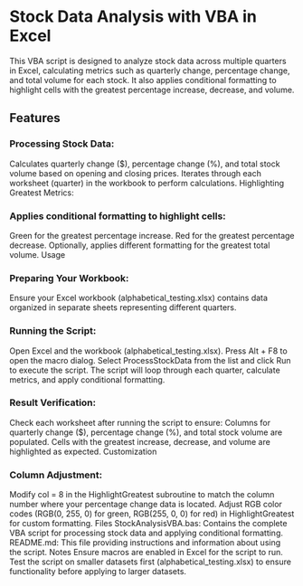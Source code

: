 # Stock Data Analysis with VBA in Excel
This VBA script is designed to analyze stock data across multiple quarters in Excel, calculating metrics such as quarterly change, percentage change, and total volume for each stock. It also applies conditional formatting to highlight cells with the greatest percentage increase, decrease, and volume.

## Features
### Processing Stock Data:

Calculates quarterly change ($), percentage change (%), and total stock volume based on opening and closing prices.
Iterates through each worksheet (quarter) in the workbook to perform calculations.
Highlighting Greatest Metrics:

### Applies conditional formatting to highlight cells:
Green for the greatest percentage increase.
Red for the greatest percentage decrease.
Optionally, applies different formatting for the greatest total volume.
Usage
### Preparing Your Workbook:

Ensure your Excel workbook (alphabetical_testing.xlsx) contains data organized in separate sheets representing different quarters.
### Running the Script:

Open Excel and the workbook (alphabetical_testing.xlsx).
Press Alt + F8 to open the macro dialog.
Select ProcessStockData from the list and click Run to execute the script.
The script will loop through each quarter, calculate metrics, and apply conditional formatting.
### Result Verification:

Check each worksheet after running the script to ensure:
Columns for quarterly change ($), percentage change (%), and total stock volume are populated.
Cells with the greatest increase, decrease, and volume are highlighted as expected.
Customization
### Column Adjustment:
Modify col = 8 in the HighlightGreatest subroutine to match the column number where your percentage change data is located.
Adjust RGB color codes (RGB(0, 255, 0) for green, RGB(255, 0, 0) for red) in HighlightGreatest for custom formatting.
Files
StockAnalysisVBA.bas: Contains the complete VBA script for processing stock data and applying conditional formatting.
README.md: This file providing instructions and information about using the script.
Notes
Ensure macros are enabled in Excel for the script to run.
Test the script on smaller datasets first (alphabetical_testing.xlsx) to ensure functionality before applying to larger datasets.
